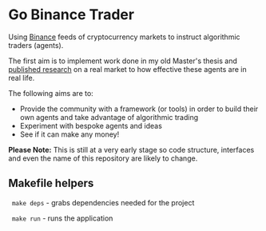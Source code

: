 # Go Binance Trader

Using [Binance](https://www.binance.com/en) feeds of cryptocurrency markets to instruct algorithmic traders (agents).

The first aim is to implement work done in my old Master's thesis and [published research](https://link.springer.com/chapter/10.1007%2F978-3-662-44994-3_2) on a real market to how effective these agents are in real life.

The following aims are to:
- Provide the community with a framework (or tools) in order to build their own agents and take advantage of algorithmic trading
- Experiment with bespoke agents and ideas
- See if it can make any money!


**Please Note:** This is still at a very early stage so code structure, interfaces and even the name of this repository are likely to change.


## Makefile helpers

``` make deps``` - grabs dependencies needed for the project

``` make run``` - runs the application